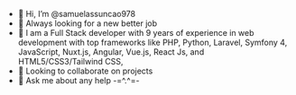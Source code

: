 - 👋 Hi, I’m @samuelassuncao978
- 💼 Always looking for a new better job
- 👀 I am a Full Stack developer with 9 years of experience in web development with top frameworks like PHP, Python, Laravel, Symfony 4, JavaScript, Nuxt.js, Angular, Vue.js, React Js, and HTML5/CSS3/Tailwind CSS, 
- 👯 Looking to collaborate on projects
- 💬 Ask me about any help -=^.^=-

<!---
samuelassuncao978/samuelassuncao978 is a ✨ special ✨ repository because its `README.md` (this file) appears on your GitHub profile.
You can click the Preview link to take a look at your changes.
--->
